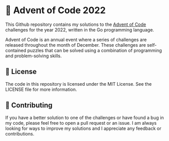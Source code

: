 # 🎄 Advent of Code 2022 

This Github repository contains my solutions to the [Advent of Code](https://adventofcode.com/) challenges for the year 2022, written in the Go programming language.

Advent of Code is an annual event where a series of challenges are released throughout the month of December.
These challenges are self-contained puzzles that can be solved using a combination of programming and problem-solving skills.

## 📜 License 

The code in this repository is licensed under the MIT License.
See the LICENSE file for more information.

## 🤝 Contributing 

If you have a better solution to one of the challenges or have found a bug in my code, please feel free to open a pull request or an issue. 
I am always looking for ways to improve my solutions and I appreciate any feedback or contributions.